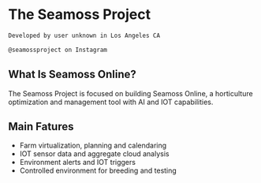 <h1>The Seamoss Project</h1>

```markdown
Developed by user unknown in Los Angeles CA

@seamossproject on Instagram

```

<h2> What Is Seamoss Online?</h2>

The Seamoss Project is focused on building Seamoss Online, a horticulture optimization and management tool with AI and IOT capabilities. 



<h2> Main Fatures </h2>

<ul>
  <li>Farm virtualization, planning and calendaring</li>
<li>IOT sensor data and aggregate cloud analysis</li>
<li>Environment alerts and IOT triggers</li>
<li>Controlled environment for breeding and testing</li>
  </ul>

